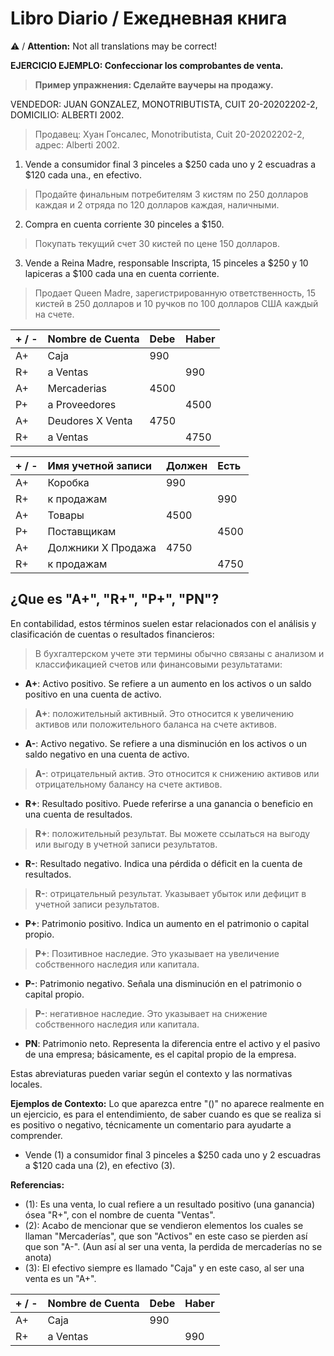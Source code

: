 # Libro Diario / Ежедневная книга
⚠️ / **Attention:** Not all translations may be correct!

**EJERCICIO EJEMPLO: Confeccionar los comprobantes de venta.** 
>**Пример упражнения: Сделайте ваучеры на продажу.**

VENDEDOR: JUAN GONZALEZ, MONOTRIBUTISTA, CUIT 20-20202202-2, DOMICILIO: ALBERTI 2002.
>Продавец: Хуан Гонсалес, Monotributista, Cuit 20-20202202-2, адрес: Alberti 2002.

1. Vende a consumidor final 3 pinceles a $250 cada uno y 2 escuadras a $120 cada una., en efectivo.
>Продайте финальным потребителям 3 кистям по 250 долларов каждая и 2 отряда по 120 долларов каждая, наличными.
2. Compra en cuenta corriente 30 pinceles a $150.
>Покупать текущий счет 30 кистей по цене 150 долларов.
3. Vende a Reina Madre, responsable Inscripta, 15 pinceles a $250 y 10 lapiceras a $100 cada una en cuenta corriente.
>Продает Queen Madre, зарегистрированную ответственность, 15 кистей в 250 долларов и 10 ручков по 100 долларов США каждый на счете.

| + / - | Nombre de Cuenta | Debe | Haber |
| :---- | :--------------- | :--- | :---- |
| A+    | Caja             | 990  |       |
| R+    | a Ventas         |      | 990   |
| A+    | Mercaderias      | 4500 |       |
| P+    | a Proveedores    |      | 4500  |
| A+    | Deudores X Venta | 4750 |       |
| R+    | a Ventas         |      | 4750  |

| + / - | Имя учетной записи | Должен | Есть |
| :---- | :----------------- | :----- | :--- |
| A+    | Коробка            | 990    |      |
| R+    | к продажам         |        | 990  |
| A+    | Товары             | 4500   |      |
| P+    | Поставщикам        |        | 4500 |
| A+    | Должники X Продажа | 4750   |      |
| R+    | к продажам         |        | 4750 |

## ¿Que es "A+", "R+", "P+", "PN"?

En contabilidad, estos términos suelen estar relacionados con el análisis y clasificación de cuentas o resultados financieros:
>В бухгалтерском учете эти термины обычно связаны с анализом и классификацией счетов или финансовыми результатами:

- **A+**: Activo positivo. Se refiere a un aumento en los activos o un saldo positivo en una cuenta de activo.
>**A+**: положительный активный. Это относится к увеличению активов или положительного баланса на счете активов.
- **A-**: Activo negativo. Se refiere a una disminución en los activos o un saldo negativo en una cuenta de activo.
>**A-**: отрицательный актив. Это относится к снижению активов или отрицательному балансу на счете активов.
- **R+**: Resultado positivo. Puede referirse a una ganancia o beneficio en una cuenta de resultados.
>**R+**: положительный результат. Вы можете ссылаться на выгоду или выгоду в учетной записи результатов.
- **R-**: Resultado negativo. Indica una pérdida o déficit en la cuenta de resultados.
>**R-**: отрицательный результат. Указывает убыток или дефицит в учетной записи результатов.
- **P+**: Patrimonio positivo. Indica un aumento en el patrimonio o capital propio.
>**P+**: Позитивное наследие. Это указывает на увеличение собственного наследия или капитала.
- **P-**: Patrimonio negativo. Señala una disminución en el patrimonio o capital propio.
>**P-**: негативное наследие. Это указывает на снижение собственного наследия или капитала.
- **PN**: Patrimonio neto. Representa la diferencia entre el activo y el pasivo de una empresa; básicamente, es el capital propio de la empresa.
>

Estas abreviaturas pueden variar según el contexto y las normativas locales.

**Ejemplos de  Contexto:** Lo que aparezca entre "()" no aparece realmente en un ejercicio, es para el entendimiento, de saber cuando es que se realiza si es positivo o negativo, técnicamente un comentario para ayudarte a comprender.
- Vende (1) a consumidor final 3 pinceles a $250 cada uno y 2 escuadras a $120 cada una (2), en efectivo (3).

**Referencias:**
- (1): Es una venta, lo cual refiere a un resultado positivo (una ganancia) ósea "R+", con el nombre de cuenta "Ventas".
- (2): Acabo de mencionar que se vendieron elementos los cuales se llaman "Mercaderías", que son "Activos" en este caso se pierden así que son "A-". (Aun así al ser una venta, la perdida de mercaderías no se anota)
- (3): El efectivo siempre es llamado "Caja" y en este caso, al ser una venta es un "A+".

| + / - | Nombre de Cuenta | Debe | Haber |
| :---- | :--------------- | :--- | :---- |
| A+    | Caja             | 990  |       |
| R+    | a Ventas         |      | 990   
